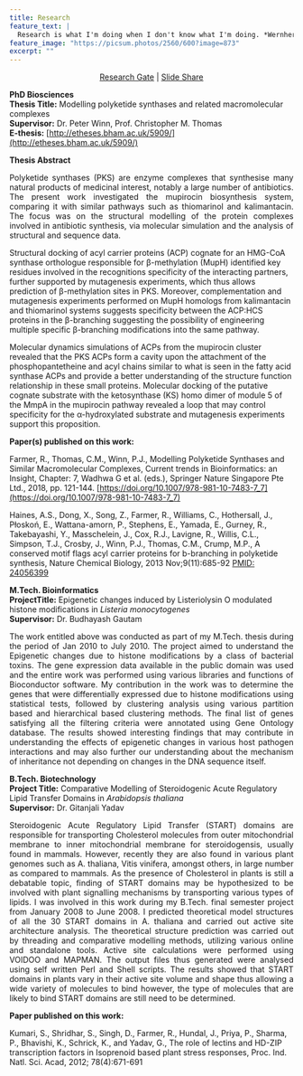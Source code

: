 ```yaml
---
title: Research
feature_text: |
  Research is what I'm doing when I don't know what I'm doing. *Wernher von Braun*
feature_image: "https://picsum.photos/2560/600?image=873"
excerpt: ""
---
```

<p style="text-align: center;"> 
<a href="https://www.researchgate.net/profile/Rohit_Farmer">Research Gate</a> | <a href="https://www.slideshare.net/rohitfarmer">Slide Share</a>
</p>

**PhD Biosciences**  
**Thesis Title:** Modelling polyketide synthases and related macromolecular complexes  
**Supervisor:** Dr. Peter Winn, Prof. Christopher M. Thomas  
**E-thesis:** [http://etheses.bham.ac.uk/5909/](http://etheses.bham.ac.uk/5909/)  

**Thesis Abstract**

<p style="text-align: justify;"> 
Polyketide synthases (PKS) are enzyme complexes that synthesise many natural products of medicinal interest, notably a large number of antibiotics. The present work investigated the mupirocin biosynthesis system, comparing it with similar pathways such as thiomarinol and kalimantacin. The focus was on the structural modelling of the protein complexes involved in antibiotic synthesis, via molecular simulation and the analysis of structural and sequence data.

Structural docking of acyl carrier proteins (ACP) cognate for an HMG-CoA synthase orthologue responsible for β-methylation (MupH) identified key residues involved in the recognitions specificity of the interacting partners, further supported by mutagenesis experiments, which thus allows prediction of β-methylation sites in PKS. Moreover, complementation and mutagenesis experiments performed on MupH homologs from kalimantacin and thiomarinol systems suggests specificity between the ACP:HCS proteins in the β-branching suggesting the possibility of engineering multiple specific β-branching modifications into the same pathway.

Molecular dynamics simulations of ACPs from the mupirocin cluster revealed that the PKS ACPs form a cavity upon the attachment of the phosphopantetheine and acyl chains similar to what is seen in the fatty acid synthase ACPs and provide a better understanding of the structure function relationship in these small proteins. Molecular docking of the putative cognate substrate with the ketosynthase (KS) homo dimer of module 5 of the MmpA in the mupirocin pathway revealed a loop that may control specificity for the α-hydroxylated substrate and mutagenesis experiments support this proposition.
</p>

**Paper(s) published on this work:**

Farmer, R., Thomas, C.M., Winn, P.J., Modelling Polyketide Synthases and Similar Macromolecular Complexes, Current trends in Bioinformatics: an Insight, Chapter: 7, Wadhwa G et al. (eds.), Springer Nature Singapore Pte Ltd., 2018, pp. 121-144. [https://doi.org/10.1007/978-981-10-7483-7_7](https://doi.org/10.1007/978-981-10-7483-7_7)

Haines, A.S.,  Dong, X., Song, Z., Farmer, R., Williams, C., Hothersall, J., Płoskoń, E., Wattana-amorn, P., Stephens, E., Yamada, E., Gurney, R., Takebayashi, Y., Masschelein, J., Cox, R.J., Lavigne, R., Willis, C.L., Simpson, T.J., Crosby, J., Winn, P.J., Thomas, C.M., Crump, M.P., A conserved motif flags acyl carrier proteins for b-branching in polyketide synthesis,  Nature Chemical Biology, 2013 Nov;9(11):685-92 [PMID: 24056399](https://www.ncbi.nlm.nih.gov/pubmed/24056399)

**M.Tech. Bioinformatics**  
**ProjectTitle:** Epigenetic changes induced by Listeriolysin O modulated histone modifications in *Listeria monocytogenes*  
**Supervisor:** Dr. Budhayash Gautam  

<p style="text-align: justify;"> 
The work entitled above was conducted as part of my M.Tech. thesis during the period of Jan 2010 to July 2010. The project aimed to understand the Epigenetic changes due to histone modifications by a class of bacterial toxins. The gene expression data available in the public domain was used and the entire work was performed using various libraries and functions of Bioconductor software. My contribution in the work was to determine the genes that were differentially expressed due to histone modifications using statistical tests, followed by clustering analysis using various partition based and hierarchical based clustering methods. The final list of genes satisfying all the filtering criteria were annotated using Gene Ontology database. The results showed interesting findings that may contribute in understanding the effects of epigenetic changes in various host pathogen interactions and may also further our understanding about the mechanism of inheritance not depending on changes in the DNA sequence itself.
</p>

**B.Tech. Biotechnology**  
**Project Title:** Comparative Modelling of Steroidogenic Acute Regulatory Lipid Transfer  Domains in *Arabidopsis thaliana*  
**Supervisor:** Dr. Gitanjali Yadav  

<p style="text-align: justify;"> 
Steroidogenic Acute Regulatory Lipid Transfer (START) domains are responsible for transporting Cholesterol molecules from outer mitochondrial membrane to inner mitochondrial membrane for steroidogensis, usually found in mammals. However, recently they are also found in various plant genomes such as A. thaliana, Vitis vinifera, amongst others, in large number as compared to mammals. As the presence of Cholesterol in plants is still a debatable topic, finding of START domains may be hypothesized to be involved with plant signalling mechanisms by transporting various types of lipids.  I was involved in this work during my B.Tech. final semester project from January 2008 to June 2008. I predicted theoretical model structures of all the 30 START domains in A. thaliana and carried out active site architecture analysis. The theoretical structure prediction was carried out by threading and comparative modelling methods, utilizing various online and standalone tools. Active site calculations were performed using VOIDOO and MAPMAN. The output files thus generated were analysed using self written Perl and Shell scripts. The results showed that START domains in plants vary in their active site volume and shape thus allowing a wide variety of molecules to bind however, the type of molecules that are likely to bind START domains are still need to be determined.
</p>

**Paper published on this work:**

Kumari, S., Shridhar, S., Singh, D.,  Farmer, R.,  Hundal, J., Priya, P., Sharma, P., Bhavishi, K., Schrick, K., and Yadav, G., The role of lectins and HD-ZIP transcription factors in Isoprenoid based plant stress responses,  Proc. Ind. Natl. Sci. Acad, 2012; 78(4):671-691
